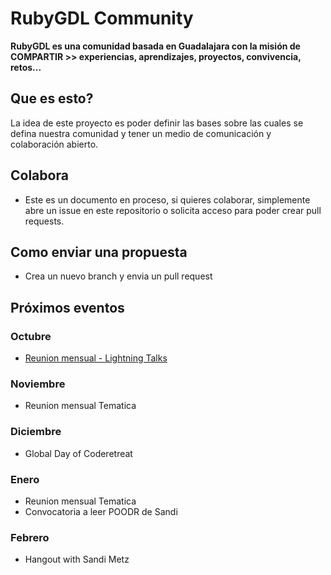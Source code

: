 # RubyGDL Community

**RubyGDL es una comunidad basada en Guadalajara con la misión de COMPARTIR >> experiencias, aprendizajes, proyectos, convivencia, retos...**

## Que es esto?

La idea de este proyecto es poder definir las bases sobre las cuales se defina nuestra comunidad y tener
un medio de comunicación y colaboración abierto.

## Colabora

* Este es un documento en proceso, si quieres colaborar, simplemente abre un issue en este repositorio o solicita acceso
para poder crear pull requests.

## Como enviar una propuesta

* Crea un nuevo branch y envia un pull request

## Próximos eventos

### Octubre
* [Reunion mensual - Lightning Talks](/octubre_2013.md)

### Noviembre
* Reunion mensual Tematica

### Diciembre
* Global Day of Coderetreat

### Enero
* Reunion mensual Tematica
* Convocatoria a leer POODR de Sandi

### Febrero
* Hangout with Sandi Metz
